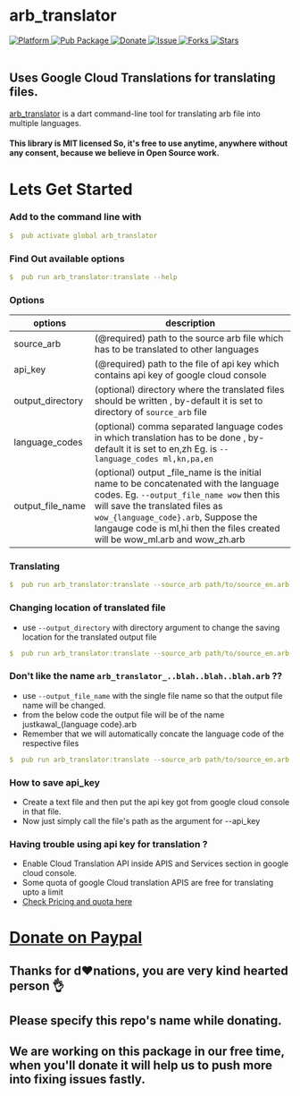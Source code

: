 # arb_translator
  
  <a href="https://flutter.io">  
    <img src="https://img.shields.io/badge/Platform-Flutter-yellow.svg"  
      alt="Platform" />  
  </a> 
   <a href="https://pub.dartlang.org/packages/arb_translator">  
    <img src="https://img.shields.io/pub/v/arb_translator.svg"  
      alt="Pub Package" />  
  </a>
   <a href="https://www.paypal.me/kawal7415">  
    <img src="https://img.shields.io/badge/Donate-PayPal-green.svg"  
      alt="Donate" />  
  </a>
   <a href="https://github.com/justkawal/arb_translator/issues">  
    <img src="https://img.shields.io/github/issues/justkawal/arb_translator"  
      alt="Issue" />  
  </a> 
   <a href="https://github.com/justkawal/arb_translator/network">  
    <img src="https://img.shields.io/github/forks/justkawal/arb_translator"  
      alt="Forks" />  
  </a> 
   <a href="https://github.com/justkawal/arb_translator/stargazers">  
    <img src="https://img.shields.io/github/stars/justkawal/arb_translator"  
      alt="Stars" />  
  </a>
  <br>
  <br>
 
## Uses Google Cloud Translations for translating files.
[arb_translator](https://www.pub.dev/packages/arb_translator) is a dart command-line tool for translating arb file into multiple languages.
 
#### This library is MIT licensed So, it's free to use anytime, anywhere without any consent, because we believe in Open Source work.

# Lets Get Started

### Add to the command line with

```yaml
$  pub activate global arb_translator
```

### Find Out available options

```yaml
$  pub run arb_translator:translate --help
```

### Options
options | description
------------ | -------------
 source_arb | (@required) path to the source arb file which has to be translated to other languages
 api_key | (@required) path to the file of api key which contains api key of google cloud console
 output_directory | (optional) directory where the translated files should be written , by-default it is set to directory of ```source_arb``` file
 language_codes | (optional) comma separated language codes in which translation has to be done  , by-default it is set to en,zh Eg. is ```--language_codes ml,kn,pa,en```
 output_file_name | (optional) output _file_name is the initial name to be concatenated with the language codes. Eg. ```--output_file_name wow``` then this will save the translated files as ```wow_{language_code}.arb```, Suppose the langauge code is ml,hi then the files created will be wow_ml.arb and wow_zh.arb

### Translating

```yaml
$  pub run arb_translator:translate --source_arb path/to/source_en.arb --api_key path/to/api_key_file --language_codes hi,en,zh
```

### Changing location of translated file 
* use ```--output_directory``` with directory argument to change the saving location for the translated output file

```yaml
$  pub run arb_translator:translate --source_arb path/to/source_en.arb --api_key path/to/api_key_file --language_codes hi,en,zh --output_directory /path/to/my/custom/output_directory/
```

### Don't like the name ```arb_translator_..blah..blah..blah.arb``` ??
* use ```--output_file_name``` with the single file name so that the output file name will be changed.
* from the below code the output file will be of the name justkawal_{language code}.arb
* Remember that we will automatically concate the language code of the respective files

```yaml
$  pub run arb_translator:translate --source_arb path/to/source_en.arb --api_key path/to/api_key_file --language_codes hi,en,zh --output_directory /path/to/my/custom/output_directory/ --output_file_name justkawal_
```

### How to save api_key
* Create a text file and then put the api key got from google cloud console in that file.
* Now just simply call the file's path as the argument for --api_key

### Having trouble using api key for translation ?
* Enable Cloud Translation API inside APIS and Services section in google cloud console.
* Some quota of google Cloud translation APIS are free for translating upto a limit
* [Check Pricing and quota here](https://cloud.google.com/translate/pricing)


# [Donate on Paypal](https://paypal.me/kawal7415)

## Thanks for d♥️nations, you are very kind hearted person 👌
## Please specify this repo's name while donating.
## We are working on this package in our free time, when you'll donate it will help us to push more into fixing issues fastly.
